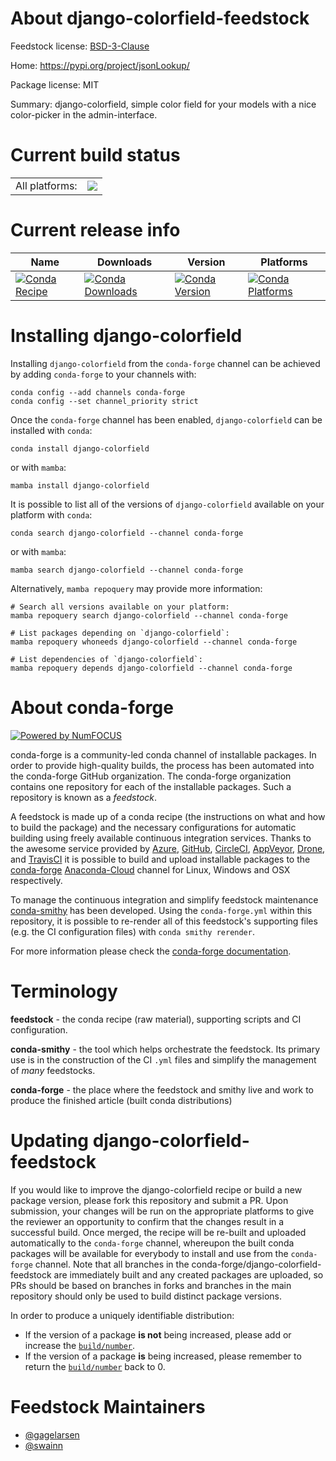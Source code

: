 About django-colorfield-feedstock
=================================

Feedstock license: [BSD-3-Clause](https://github.com/conda-forge/django-colorfield-feedstock/blob/main/LICENSE.txt)

Home: https://pypi.org/project/jsonLookup/

Package license: MIT

Summary: django-colorfield, simple color field for your models with a nice color-picker in the admin-interface.

Current build status
====================


<table><tr><td>All platforms:</td>
    <td>
      <a href="https://dev.azure.com/conda-forge/feedstock-builds/_build/latest?definitionId=10681&branchName=main">
        <img src="https://dev.azure.com/conda-forge/feedstock-builds/_apis/build/status/django-colorfield-feedstock?branchName=main">
      </a>
    </td>
  </tr>
</table>

Current release info
====================

| Name | Downloads | Version | Platforms |
| --- | --- | --- | --- |
| [![Conda Recipe](https://img.shields.io/badge/recipe-django--colorfield-green.svg)](https://anaconda.org/conda-forge/django-colorfield) | [![Conda Downloads](https://img.shields.io/conda/dn/conda-forge/django-colorfield.svg)](https://anaconda.org/conda-forge/django-colorfield) | [![Conda Version](https://img.shields.io/conda/vn/conda-forge/django-colorfield.svg)](https://anaconda.org/conda-forge/django-colorfield) | [![Conda Platforms](https://img.shields.io/conda/pn/conda-forge/django-colorfield.svg)](https://anaconda.org/conda-forge/django-colorfield) |

Installing django-colorfield
============================

Installing `django-colorfield` from the `conda-forge` channel can be achieved by adding `conda-forge` to your channels with:

```
conda config --add channels conda-forge
conda config --set channel_priority strict
```

Once the `conda-forge` channel has been enabled, `django-colorfield` can be installed with `conda`:

```
conda install django-colorfield
```

or with `mamba`:

```
mamba install django-colorfield
```

It is possible to list all of the versions of `django-colorfield` available on your platform with `conda`:

```
conda search django-colorfield --channel conda-forge
```

or with `mamba`:

```
mamba search django-colorfield --channel conda-forge
```

Alternatively, `mamba repoquery` may provide more information:

```
# Search all versions available on your platform:
mamba repoquery search django-colorfield --channel conda-forge

# List packages depending on `django-colorfield`:
mamba repoquery whoneeds django-colorfield --channel conda-forge

# List dependencies of `django-colorfield`:
mamba repoquery depends django-colorfield --channel conda-forge
```


About conda-forge
=================

[![Powered by
NumFOCUS](https://img.shields.io/badge/powered%20by-NumFOCUS-orange.svg?style=flat&colorA=E1523D&colorB=007D8A)](https://numfocus.org)

conda-forge is a community-led conda channel of installable packages.
In order to provide high-quality builds, the process has been automated into the
conda-forge GitHub organization. The conda-forge organization contains one repository
for each of the installable packages. Such a repository is known as a *feedstock*.

A feedstock is made up of a conda recipe (the instructions on what and how to build
the package) and the necessary configurations for automatic building using freely
available continuous integration services. Thanks to the awesome service provided by
[Azure](https://azure.microsoft.com/en-us/services/devops/), [GitHub](https://github.com/),
[CircleCI](https://circleci.com/), [AppVeyor](https://www.appveyor.com/),
[Drone](https://cloud.drone.io/welcome), and [TravisCI](https://travis-ci.com/)
it is possible to build and upload installable packages to the
[conda-forge](https://anaconda.org/conda-forge) [Anaconda-Cloud](https://anaconda.org/)
channel for Linux, Windows and OSX respectively.

To manage the continuous integration and simplify feedstock maintenance
[conda-smithy](https://github.com/conda-forge/conda-smithy) has been developed.
Using the ``conda-forge.yml`` within this repository, it is possible to re-render all of
this feedstock's supporting files (e.g. the CI configuration files) with ``conda smithy rerender``.

For more information please check the [conda-forge documentation](https://conda-forge.org/docs/).

Terminology
===========

**feedstock** - the conda recipe (raw material), supporting scripts and CI configuration.

**conda-smithy** - the tool which helps orchestrate the feedstock.
                   Its primary use is in the construction of the CI ``.yml`` files
                   and simplify the management of *many* feedstocks.

**conda-forge** - the place where the feedstock and smithy live and work to
                  produce the finished article (built conda distributions)


Updating django-colorfield-feedstock
====================================

If you would like to improve the django-colorfield recipe or build a new
package version, please fork this repository and submit a PR. Upon submission,
your changes will be run on the appropriate platforms to give the reviewer an
opportunity to confirm that the changes result in a successful build. Once
merged, the recipe will be re-built and uploaded automatically to the
`conda-forge` channel, whereupon the built conda packages will be available for
everybody to install and use from the `conda-forge` channel.
Note that all branches in the conda-forge/django-colorfield-feedstock are
immediately built and any created packages are uploaded, so PRs should be based
on branches in forks and branches in the main repository should only be used to
build distinct package versions.

In order to produce a uniquely identifiable distribution:
 * If the version of a package **is not** being increased, please add or increase
   the [``build/number``](https://docs.conda.io/projects/conda-build/en/latest/resources/define-metadata.html#build-number-and-string).
 * If the version of a package **is** being increased, please remember to return
   the [``build/number``](https://docs.conda.io/projects/conda-build/en/latest/resources/define-metadata.html#build-number-and-string)
   back to 0.

Feedstock Maintainers
=====================

* [@gagelarsen](https://github.com/gagelarsen/)
* [@swainn](https://github.com/swainn/)

